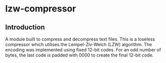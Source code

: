 # lzw-compressor
## Introduction
A module built to compress and decompress text files. This is a loseless compressor which utilises the Lempel-Ziv-Welch (LZW) algorithm. 
The encoding was implemented using fixed 12-bit codes. For an odd number of bytes, the last code is padded with 0000 to create the final 12-bit code.
